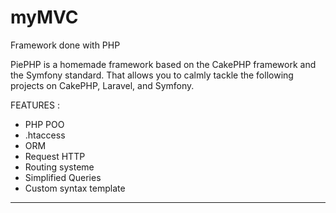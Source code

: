 # myMVC
Framework done with PHP

PiePHP is a homemade framework based on the CakePHP framework and the Symfony standard. That allows you to calmly tackle the following projects on CakePHP, Laravel, and Symfony.

FEATURES :

- PHP POO
- .htaccess
- ORM
- Request HTTP
- Routing systeme
- Simplified Queries
- Custom syntax template

-------------------------------
